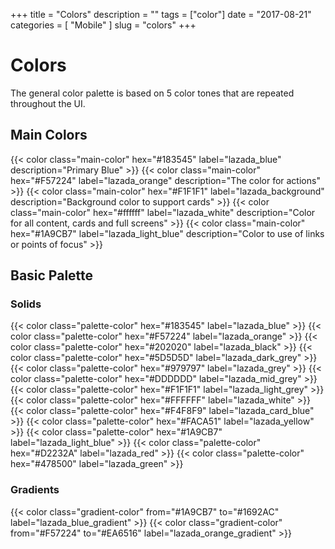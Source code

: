 +++
title = "Colors"
description = ""
tags = ["color"]
date = "2017-08-21"
categories = [
  "Mobile"
]
slug = "colors"
+++

# Colors

The general color palette is based on 5 color tones that are repeated throughout the UI.

## Main Colors

{{< color class="main-color" hex="#183545" label="lazada_blue" description="Primary Blue" >}}
{{< color class="main-color" hex="#F57224" label="lazada_orange" description="The color for actions" >}}
{{< color class="main-color" hex="#F1F1F1" label="lazada_background" description="Background color to support cards" >}}
{{< color class="main-color" hex="#ffffff" label="lazada_white" description="Color for all content, cards and full screens" >}}
{{< color class="main-color" hex="#1A9CB7" label="lazada_light_blue" description="Color to use of links or points of focus" >}}

## Basic Palette

### Solids

{{< color class="palette-color" hex="#183545" label="lazada_blue" >}}
{{< color class="palette-color" hex="#F57224" label="lazada_orange" >}}
{{< color class="palette-color" hex="#202020" label="lazada_black" >}}
{{< color class="palette-color" hex="#5D5D5D" label="lazada_dark_grey" >}}
{{< color class="palette-color" hex="#979797" label="lazada_grey" >}}
{{< color class="palette-color" hex="#DDDDDD" label="lazada_mid_grey" >}}
{{< color class="palette-color" hex="#F1F1F1" label="lazada_light_grey" >}}
{{< color class="palette-color" hex="#FFFFFF" label="lazada_white" >}}
{{< color class="palette-color" hex="#F4F8F9" label="lazada_card_blue" >}}
{{< color class="palette-color" hex="#FACA51" label="lazada_yellow" >}}
{{< color class="palette-color" hex="#1A9CB7" label="lazada_light_blue" >}}
{{< color class="palette-color" hex="#D2232A" label="lazada_red" >}}
{{< color class="palette-color" hex="#478500" label="lazada_green" >}}

### Gradients

{{< color class="gradient-color" from="#1A9CB7" to="#1692AC" label="lazada_blue_gradient" >}}
{{< color class="gradient-color" from="#F57224" to="#EA6516" label="lazada_orange_gradient" >}}
